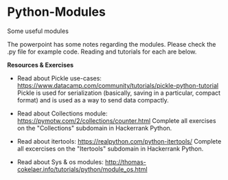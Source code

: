 # Python-Modules
Some useful modules

The powerpoint has some notes regarding the modules. Please check the .py file for example code. Reading and tutorials for each are below. 

**Resources & Exercises**

- Read about Pickle use-cases: https://www.datacamp.com/community/tutorials/pickle-python-tutorial
  Pickle is used for serialization (basically, saving in a particular, compact format) and is used as a way to send data         compactly.

- Read about Collections module: https://pymotw.com/2/collections/counter.html
   Complete all exercises on the "Collections" subdomain in Hackerrank Python.
   
- Read about itertools: https://realpython.com/python-itertools/
   Complete all excercises on the "Itertools" subdomain in Hackerrank Python.
   
- Read about Sys & os modules: http://thomas-cokelaer.info/tutorials/python/module_os.html
   

   

